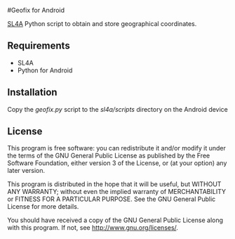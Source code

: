 #Geofix for Android

[SL4A](https://code.google.com/p/android-scripting/) Python script to obtain and store geographical coordinates.

## Requirements

- SL4A
- Python for Android

## Installation

Copy the *geofix.py* script to the *sl4a/scripts* directory on the Android device

## License

This program is free software: you can redistribute it and/or modify it under the terms of the GNU General Public License as published by the Free Software Foundation, either version 3 of the License, or (at your option) any later version.

This program is distributed in the hope that it will be useful, but WITHOUT ANY WARRANTY; without even the implied warranty of MERCHANTABILITY or FITNESS FOR A PARTICULAR PURPOSE.  See the GNU General Public License for more details.

You should have received a copy of the GNU General Public License along with this program.  If not, see <http://www.gnu.org/licenses/>.

